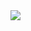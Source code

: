<a href="https://portal.azure.com/#create/Microsoft.Template/uri/https%3A%2F%2Fraw.githubusercontent.com%2Fsredlin%2Fnestedtemplate%2Fmaster%2Fazuredeploy.json" target="_blank">
    <img src="http://azuredeploy.net/deploybutton.png"/>
</a>

